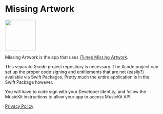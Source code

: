 # Missing Artwork
<img src="https://raw.github.com/bolsinga/MissingArt/main/MissingArt/Assets.xcassets/AppIcon.appiconset/Icon.png" width="100">

Missing Artwork is the app that uses [iTunes Missing Artwork](https://github.com/bolsinga/itunes_missing_artwork).

This separate Xcode project repository is necessary. The Xcode project can set up the proper code signing and entitlements that are not (easily?) available via Swift Packages. Pretty much the entire application is in the Swift Package however.

You will have to code sign with your Developer Identity, and follow the MusicKit instructions to allow your app to access MusicKit API.

[Privacy Policy](https://www.bolsinga.com/missingart-privacy/)
